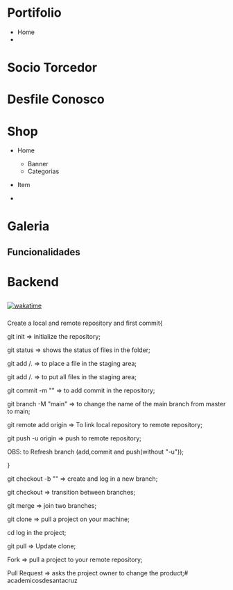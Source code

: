 # Portifolio

- Home
-

# Socio Torcedor

# Desfile Conosco

# Shop

- Home
 	- Banner
 	- Categorias

- Item
 -

# Galeria

## Funcionalidades

# Backend

##
[![wakatime](https://wakatime.com/badge/user/b63b8d81-47de-48a0-bc20-14c5864fdb07.svg)](https://wakatime.com/@b63b8d81-47de-48a0-bc20-14c5864fdb07) 
###

Create a local and remote repository and first commit{

 git init => initialize the repository;

 git status => shows the status of files in the folder;

 git add <path file>/. => to place a file in the staging area;

 git add <path file>/. => to put all files in the staging area;

 git commit -m "<any name>" => to add commit in the repository;

 git branch -M "main" => to change the name of the main branch from master to main;

 git remote add origin <remote repository link> => To link local repository to remote repository;

 git push -u origin <branch name> => push to remote repository;

 OBS: to Refresh branch (add,commit and push(without "-u"));

}

git checkout -b "<new branch>" => create and log in a new branch;

git checkout <branch existentente> => transition between branches;

git merge <branch merge> => join two branches;

git clone <link to clone> => pull a project on your machine;

cd <name folder> log in the project;

git pull => Update clone;

Fork => pull a project to your remote repository;

Pull Request => asks the project owner to change the product;# academicosdesantacruz


 <!-- npx prisma migrate dev --name reset -->

<!-- npm run prisma -->
<!-- npm run migrate -->